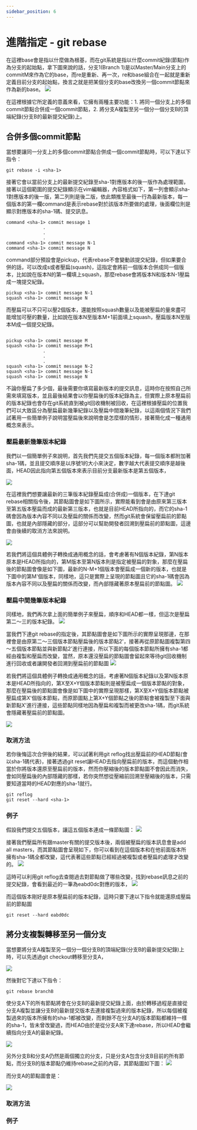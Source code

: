 ```yaml
---
sidebar_position: 6
---
```


# 進階指定 - git rebase
在這裡base會是指以什麼做為根基，而在git系統是指以什麼commit紀錄(節點)作為分支的起始點，拿下圖來說的話，分支1(Branch 1)是以Master/Main分支上的commitM來作為它的base，而re是重新、再一次，re和base組合在一起就是重新定義目前分支的起始點，換言之就是把某個分支的base改換另一個commit節點來作為新的base。
![](https://res.cloudinary.com/dqfxgtyoi/image/upload/v1632815679/blog/git/rebase/anExampleOfigtbase_ybh3kf.png)

在這裡根據它所定義的意義來看，它擁有兩種主要功能：1. 將同一個分支上的多個commit節點合併成一個commit節點，2. 將分支A複製至另一個分一個分支B的頂端紀錄(分支B的最新提交紀錄)上。

## 合併多個commit節點
當想要讓同一分支上的多個commit節點合併成一個commit節點時，可以下達以下指令：
```
git rebase -i <sha-1>
```
接著它會以當前分支上的最新提交紀錄至sha-1對應版本的後一版作為處理範圍，接著以這個範圍的提交紀錄顯示在vim編輯器，內容格式如下，第一列會顯示sha-1對應版本的後一版，第二列則是後二版，依此類推至最後一行為最新版本，每一個版本的第一欄command是表示rebase對於該版本所要做的處理，後面欄位則是顯示對應版本的sha-1碼、提交訊息。

```
command <sha-1> commit message 1    
              .
              .
              .
command <sha-1> commit message N-1
command <sha-1> commit message N
```

command部分預設會是pickup，代表rebase不會變動該提交紀錄，但如果要合併的話，可以改成s或者壓扁(squash)，這指定會將前一個版本合併成同一個版本，比如說在版本N的第一欄填上squash，那麼rebase會將版本N和版本N-1壓扁成一塊提交紀錄。

```
pickup <sha-1> commit message N-1
squash <sha-1> commit message N
```

而壓扁可以不只可以壓2個版本，還能按照squash數量以及能被壓扁的量來盡可能增加可壓的數量，比如說在版本N至版本M+1前面填上squash，壓扁版本N至版本M成一個提交紀錄。

```

pickup <sha-1> commit message M
squash <sha-1> commit message M+1
              .
              .
              .
squash <sha-1> commit message N-2
squash <sha-1> commit message N-1
squash <sha-1> commit message N
```

不論你壓扁了多少個，最後需要你填寫最新版本的提交訊息，這時你在按照自己所需來填寫版本，並且最後結果會以你壓扁後的版本紀錄為主，但實際上原本壓扁前的版本紀錄也會存在git系統直到被git回收機制被回收，在這裡根據壓扁的位置我們可以大致區分為壓扁最新幾筆紀錄以及壓扁中間幾筆紀錄，以這兩個情況下我們試著用一些簡單例子說明當壓扁後來說明會是怎麼樣的情形，接著簡化成一種通用概念來表示。


### 壓扁最新幾筆版本紀錄
我們以一個簡單例子來說明，首先我們先提交五個版本紀錄，每一個版本都附加著sha-1碼，並且提交順序是以序號1的大小來決定，數字越大代表提交順序是越後面，HEAD因此指向第五個版本來表示目前分支最新版本是第五個版本，

![](https://res.cloudinary.com/dqfxgtyoi/image/upload/v1632837434/blog/git/rebase/simpleExample_zymlon.png)

在這裡我們想要讓最新的三筆版本紀錄壓扁成(合併成)一個版本，在下達git rebase相關指令後，其節點圖會是如下圖所示，實際能看到會是由原來第三版本至第五版本壓扁而成的最新第三版本，也就是目前HEAD所指向的，而它的sha-1碼會因為版本內容不同以及壓扁的關係而改變，然而git系統會保留壓扁前的節點圖，也就是內部隱藏的部分，這部分可以幫助開發者回溯到壓扁前的節點圖，這邊會由後續的取消方法來說明。

![](https://res.cloudinary.com/dqfxgtyoi/image/upload/v1632837434/blog/git/rebase/simpleExampleAfterSquash_lq8zpa.png)

若我們將這個具體例子轉換成通用概念的話，會考慮著有N個版本紀錄，第N版本原本是HEAD所指向的，第M版本至第N版本則是指定被壓扁的對象，那麼在壓扁後的節點圖會像是如下圖，最新的N-M+1個版本會壓扁成一個新的版本，也就是下圖中的第M'個版本，同樣地，這只是實際上呈現的節點圖且它的sha-1碼會因為版本內容不同以及壓扁的關係而改變，而內部隱藏著原本壓扁前的節點圖。
![](https://res.cloudinary.com/dqfxgtyoi/image/upload/v1632838124/blog/git/rebase/generalExampleAfterSquash_vjwxk4.png)

### 壓扁中間幾筆版本紀錄
同樣地，我們再次拿上面的簡單例子來壓扁，順序和HEAD都一樣，但這次是壓扁第二～三的版本紀錄。
![](https://res.cloudinary.com/dqfxgtyoi/image/upload/v1632837434/blog/git/rebase/simpleExample_zymlon.png)

當我們下達git rebase的指定後，其節點圖會是如下圖所示的實際呈現那邊，在那裡會是由原第二～三個版本節點壓扁後的版本節點2'，接著再從原節點圖複製第四～五個版本節點並與新節點2'進行連接，所以下面的每個版本節點所擁有sha-1都經由複製和壓扁而改變，當然，原本還沒壓扁的節點圖會留起來等待git回收機制進行回收或者讓開發者回溯到壓扁前的節點圖
![](https://res.cloudinary.com/dqfxgtyoi/image/upload/v1632838538/blog/git/rebase/simpleExample2AfterSquash_dtibn0.png)

若我們將這個具體例子轉換成通用概念的話，考慮著N個版本紀錄以及第N版本原本是HEAD所指向的，第X至X+Y個版本節點則是被壓扁成一個版本節點的對象，那麼在壓扁後的節點圖會像是如下圖中的實際呈現那樣，第X至X+Y個版本節點被壓扁成第X'個版本節點，而原節圖點上第X+Y個節點之後的節點會被複製至下面與新節點X'進行連接，這些節點同樣地因為壓扁和複製而被更改sha-1碼，而git系統會隱藏著壓扁前的節點圖。

![](https://res.cloudinary.com/dqfxgtyoi/image/upload/v1632839767/blog/git/rebase/generalExampl2eAfterSquash_lp9ufa.png)

### 取消方法

若你後悔這次合併後的結果，可以試著利用git reflog找出壓扁前的HEAD節點(會以sha-1碼代表)，接著透過git reset讓HEAD去指向壓扁前的版本，而這個動作相當於你將版本還原至壓扁前的版本，然而你壓縮後的版本節點圖不會因此而消失，會如同壓扁後的內部隱藏的那樣，若你突然想從壓縮前回溯至壓縮後的版本，只需要知道當時的HEAD對應的sha-1就行。

```
git reflog
git reset --hard <sha-1>
```

### 例子
假設我們提交五個版本，讓這五個版本連成一條節點圖：
![](https://res.cloudinary.com/dqfxgtyoi/image/upload/v1632841538/blog/git/rebase/anUndoExample_ctj0o4.png)

接著我們壓扁所有跟master有關的提交版本後，兩個被壓扁的版本訊息會是add all masters，而其節點圖會呈現如下，你可以看到在這個版本和在他前面版本所擁有sha-1碼全都改變，這代表著這些節點已經經過被複製或者壓扁的處理才改變的。
![](https://res.cloudinary.com/dqfxgtyoi/image/upload/v1632841538/blog/git/rebase/anUndoExampleAfterUndoing_xbc0kt.png)

這時可以利用git reflog去查閱過去對節點做了哪些改變，找到rebase訊息之前的提交紀錄，會看到最近的一筆為eabd0dc對應的版本，
![](https://res.cloudinary.com/dqfxgtyoi/image/upload/v1632841538/blog/git/rebase/anUndoExampleReflog_dfnq6b.png)

而這個版本剛好是原本壓扁前的版本紀錄，這時只要下達以下指令就能還原成壓扁前的節點圖

```
git reset --hard eabd0dc
```
## 將分支複製轉移至另一個分支

當想要將分支A複製至另一個分一個分支B的頂端紀錄(分支B的最新提交紀錄)上時，可以先透過git checkout轉移至分支A，


![](https://res.cloudinary.com/dqfxgtyoi/image/upload/v1632844205/blog/git/rebase/RebaseToBranchDigram_ajpxhu.png)


然後對它下達以下指令：
```
git rebase branchB
```

使分支A下的所有節點將會在分支B的最新提交紀錄上面，由於轉移過程是直接從分支A複製並讓分支B的最新提交版本去連接複製過來的版本紀錄，所以每個被複製過來的版本所擁有的sha-1都被改變，而剩餘不在分支A的版本節點都維持一樣的sha-1，皆未曾改變過，而HEAD由於是從分支A來下達rebase，所以HEAD會繼續指向分支A的最新紀錄。

![](https://res.cloudinary.com/dqfxgtyoi/image/upload/v1632844206/blog/git/rebase/RebaseToBranchDigramAfter_myshuk.png)


另外分支B和分支A仍然是兩個獨立的分支，只是分支A包含分支B目前的所有節點，而分支B的版本節點仍維持rebase之前的內容，其節點圖如下圖：
![](https://res.cloudinary.com/dqfxgtyoi/image/upload/v1632844205/blog/git/rebase/BranchB_b1sdvu.png)

而分支A的節點圖會是：

![](https://res.cloudinary.com/dqfxgtyoi/image/upload/v1632844205/blog/git/rebase/BranchA_ukxjof.png)


### 取消方法

### 例子




